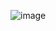 ![image](https://github.com/ViktorKornilov/Real-Tournament/assets/39262485/010b5532-364d-4288-b37e-06b389b9113b)
